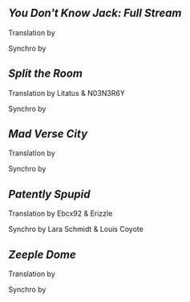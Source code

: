 ***You Don't Know Jack: Full Stream***
-
Translation by

Synchro by

***Split the Room***
-
Translation by Litatus & N03N3R6Y

Synchro by

***Mad Verse City***
-
Translation by 

Synchro by

***Patently Spupid***
-
Translation by Ebcx92 & Erizzle

Synchro by Lara Schmidt & Louis Coyote

***Zeeple Dome***
-
Translation by

Synchro by
